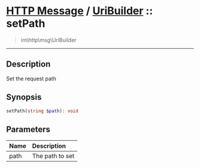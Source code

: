 # [HTTP Message](http.md) / [UriBuilder](http-UriBuilder.md) :: setPath
 > im\http\msg\UriBuilder
____

## Description
Set the request path

## Synopsis
```php
setPath(string $path): void
```

## Parameters
| Name | Description |
| :--- | :---------- |
| path | The path to set |
